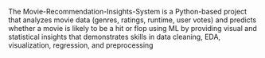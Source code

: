 The Movie-Recommendation-Insights-System is a Python-based project that analyzes movie data (genres, ratings, runtime, user votes) and predicts whether a movie is likely to be a hit or flop using ML by providing visual and statistical insights that demonstrates skills in data cleaning, EDA, visualization, regression, and preprocessing
